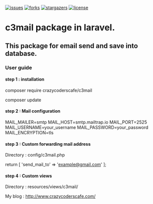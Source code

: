 [![issues](https://img.shields.io/github/issues/devkartic/c3mail?style=flat-square)](https://github.com/devkartic/c3mail/issues)
[![forks](https://img.shields.io/github/forks/devkartic/c3mail?style=flat-square)](https://github.com/devkartic/c3mail/network/members)
[![stargazers](https://img.shields.io/github/stars/devkartic/c3mail?style=flat-square)](https://github.com/devkartic/c3mail/stargazers)
[![license](https://img.shields.io/twitter/url?url=https%3A%2F%2Fgithub.com%2Fdevkartic%2Fc3mail)](https://twitter.com/GharamiKartic)

# c3mail package in laravel.

## This package for email send and save into database.

### User guide

#### step 1 : installation
composer require crazycoderscafe/c3mail

composer update

#### step 2 : Mail configuration

MAIL_MAILER=smtp
MAIL_HOST=smtp.mailtrap.io
MAIL_PORT=2525
MAIL_USERNAME=your_username
MAIL_PASSWORD=your_password
MAIL_ENCRYPTION=tls

#### step 3 : Custom forwarding mail address

Directory : config/c3mail.php

return [
  'send_mail_to' => 'example@gmail.com'
];

#### step 4 : Custom views

Directory : resources/views/c3mail/


My blog : http://www.crazycoderscafe.com/

